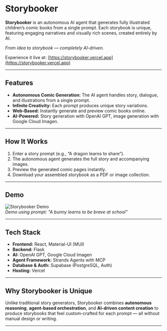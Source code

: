 # Storybooker

**Storybooker** is an autonomous AI agent that generates fully illustrated children’s comic books from a single prompt. Each storybook is unique, featuring engaging narratives and visually rich scenes, created entirely by AI.  

*From idea to storybook — completely AI-driven.*

Experience it live at: [https://storybooker.vercel.app](https://storybooker.vercel.app)

---

## Features

- **Autonomous Comic Generation:** The AI agent handles story, dialogue, and illustrations from a single prompt.  
- **Infinite Creativity:** Each prompt produces unique story variations.  
- **Web-Based:** Instantly generate and preview comic books online.  
- **AI-Powered:** Story generation with OpenAI GPT, image generation with Google Cloud Imagen.  

---

## How It Works

1. Enter a story prompt (e.g., “A dragon learns to share”).  
2. The autonomous agent generates the full story and accompanying images.  
3. Preview the generated comic pages instantly.  
4. Download your assembled storybook as a PDF or image collection.  

---

## Demo

![Storybooker Demo](frontend/public/storybook-preview.png)  
*Demo using prompt: "A bunny learns to be brave at school"*

---

## Tech Stack

- **Frontend:** React, Material-UI (MUI)  
- **Backend:** Flask  
- **AI:** OpenAI GPT, Google Cloud Imagen  
- **Agent Framework:** Strands Agents with MCP  
- **Database & Auth:** Supabase (PostgreSQL, Auth)  
- **Hosting:** Vercel  

---

## Why Storybooker is Unique

Unlike traditional story generators, Storybooker combines **autonomous reasoning**, **agent-based orchestration**, and **AI-driven content creation** to produce storybooks that feel custom-crafted for each prompt — all without manual design or writing.

---

<!--

## Contributing

Contributions are welcome! Fork the repo, create a feature branch, and submit a pull request.  

--- -->

<!-- ## License

MIT License -->
